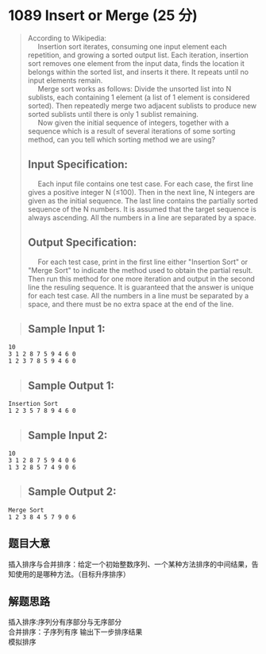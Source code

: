 # 1089 Insert or Merge (25 分)
> According to Wikipedia:  
> $~~~~$ Insertion sort iterates, consuming one input element each repetition, and growing a sorted output list. Each iteration, insertion sort removes one element from the input data, finds the location it belongs within the sorted list, and inserts it there. It repeats until no input elements remain.  
> $~~~~$ Merge sort works as follows: Divide the unsorted list into N sublists, each containing 1 element (a list of 1 element is considered sorted). Then repeatedly merge two adjacent sublists to produce new sorted sublists until there is only 1 sublist remaining.  
> $~~~~$ Now given the initial sequence of integers, together with a sequence which is a result of several iterations of some sorting method, can you tell which sorting method we are using?  
> ## Input Specification:  
> $~~~~$ Each input file contains one test case. For each case, the first line gives a positive integer N (≤100). Then in the next line, N integers are given as the initial sequence. The last line contains the partially sorted sequence of the N numbers. It is assumed that the target sequence is always ascending. All the numbers in a line are separated by a space.   
> ## Output Specification:  
> $~~~~$ For each test case, print in the first line either "Insertion Sort" or "Merge Sort" to indicate the method used to obtain the partial result. Then run this method for one more iteration and output in the second line the resuling sequence. It is guaranteed that the answer is unique for each test case. All the numbers in a line must be separated by a space, and there must be no extra space at the end of the line.

> ## Sample Input 1:
```
10
3 1 2 8 7 5 9 4 6 0
1 2 3 7 8 5 9 4 6 0
```
> ## Sample Output 1:
```
Insertion Sort
1 2 3 5 7 8 9 4 6 0
```
> ## Sample Input 2:
```
10
3 1 2 8 7 5 9 4 0 6
1 3 2 8 5 7 4 9 0 6
```
> ## Sample Output 2:
```
Merge Sort
1 2 3 8 4 5 7 9 0 6
```
## 题目大意
插入排序与合并排序：给定一个初始整数序列、一个某种方法排序的中间结果，告知使用的是哪种方法。（目标升序排序）
## 解题思路
插入排序:序列分有序部分与无序部分  
合并排序：子序列有序
输出下一步排序结果  
模拟排序